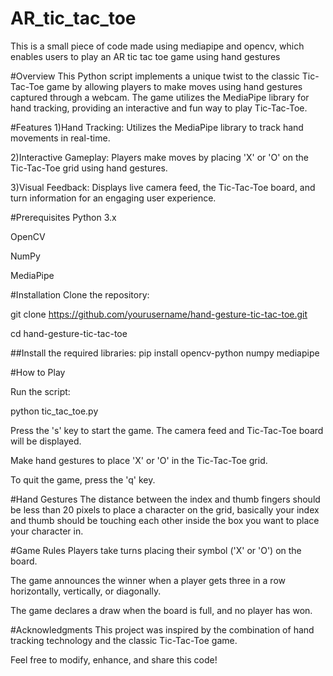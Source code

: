# AR_tic_tac_toe
This is a small piece of code made using mediapipe and opencv, which enables users to play an AR tic tac toe game using hand gestures

#Overview
This Python script implements a unique twist to the classic Tic-Tac-Toe game by allowing players to make moves using hand gestures captured through a webcam. The game utilizes the MediaPipe library for hand tracking, providing an interactive and fun way to play Tic-Tac-Toe.

#Features
1)Hand Tracking: Utilizes the MediaPipe library to track hand movements in real-time.

2)Interactive Gameplay: Players make moves by placing 'X' or 'O' on the Tic-Tac-Toe grid using hand gestures.

3)Visual Feedback: Displays live camera feed, the Tic-Tac-Toe board, and turn information for an engaging user experience.

#Prerequisites
Python 3.x

OpenCV

NumPy

MediaPipe


#Installation
Clone the repository:

git clone https://github.com/yourusername/hand-gesture-tic-tac-toe.git

cd hand-gesture-tic-tac-toe

##Install the required libraries:
pip install opencv-python numpy mediapipe

#How to Play

Run the script:

python tic_tac_toe.py


Press the 's' key to start the game. The camera feed and Tic-Tac-Toe board will be displayed.

Make hand gestures to place 'X' or 'O' in the Tic-Tac-Toe grid.

To quit the game, press the 'q' key.


#Hand Gestures
The distance between the index and thumb fingers should be less than 20 pixels to place a character on the grid, basically your index and thumb should be touching each other inside the box you want to place your character in.

#Game Rules
Players take turns placing their symbol ('X' or 'O') on the board.

The game announces the winner when a player gets three in a row horizontally, vertically, or diagonally.

The game declares a draw when the board is full, and no player has won.


#Acknowledgments
This project was inspired by the combination of hand tracking technology and the classic Tic-Tac-Toe game.

Feel free to modify, enhance, and share this code!
